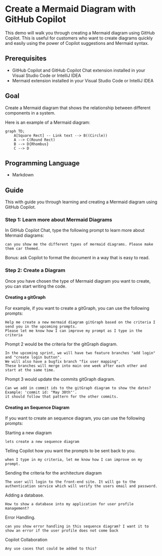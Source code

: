# Create a Mermaid Diagram with GitHub Copilot

This demo will walk you through creating a Mermaid diagram using GitHub Copilot. This is useful for customers who want to create diagrams quickly and easily using the power of Copilot suggestions and Mermaid syntax. 

## Prerequisites

- GitHub Copilot and GitHub Copilot Chat extension installed in your Visual Studio Code or IntelliJ IDEA
- Mermaid extension installed in your Visual Studio Code or IntelliJ IDEA

## Goal 

Create a Mermaid diagram that shows the relationship between different components in a system. 

Here is an example of a Mermaid diagram:

```mermaid
graph TD;
    A[Square Rect] -- Link text --> B((Circle))
    A --> C(Round Rect)
    B --> D{Rhombus}
    C --> D
```

## Programming Language

- Markdown

## Guide

This with guide you through learning and creating a Mermaid diagram using GitHub Copilot.

### Step 1: Learn more about Mermaid Diagrams

In GitHub Copilot Chat, type the following prompt to learn more about Mermaid diagrams:

```
can you show me the different types of mermaid diagrams. Please make them car themed.
```

Bonus: ask Copilot to format the document in a way that is easy to read.

### Step 2: Create a Diagram

Once you have chosen the type of Mermaid diagram you want to create, you can start writing the code. 

#### Creating a gitGraph

For example, if you want to create a gitGraph, you can use the following prompts:

```
Help me create a new mermaid diagram gitGraph based on the criteria I send you in the upcoming prompts. 
Please let me know how I can improve my prompt as I type in the criteria 
```

Prompt 2 would be the criteria for the gitGraph diagram.

```
In the upcoming sprint, we will have two feature branches "add login" and "create login button". 
We will also have a bugfix branch "fix user mapping". 
These branches will merge into main one week after each other and start at the same time.
```

Prompt 3 would update the commits gitGraph diagram.

```
Can we add in commit ids to the gitGraph diagram to show the dates? 
Example: 'commit id: "May 30th"'. 
it should follow that pattern for the other commits.
```

#### Creating an Sequence Diagram

If you want to create an sequence diagram, you can use the following prompts:

Starting a new diagram

```
lets create a new sequence diagram
```

Telling Copilot how you want the prompts to be sent back to you.

```
when I type in my criteria, let me know how I can improve on my prompt.
```

Sending the criteria for the architecture diagram

```
The user will login to the front-end site. It will go to the authentication service which will verify the users email and password.
```

Adding a database.

```
How to show a database into my application for user profile management?
```

Error Handling.

```
can you show error handling in this sequence diagram? I want it to show an error if the user profile does not come back
```

Copilot Collaboration

```
Any use cases that could be added to this?
```
